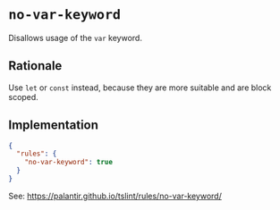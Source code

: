 # `no-var-keyword`

Disallows usage of the `var` keyword.

## Rationale

Use `let` or `const` instead,
because they are more suitable and are block scoped.

## Implementation

```json
{
  "rules": {
    "no-var-keyword": true
  }
}
```

See: https://palantir.github.io/tslint/rules/no-var-keyword/

